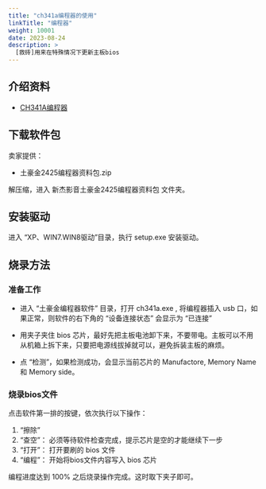 ```yaml
---
title: "ch341a编程器的使用"
linkTitle: "编程器"
weight: 10001
date: 2023-08-24
description: >
  [救砖]用来在特殊情况下更新主板bios
---
```


## 介绍资料

- [CH341A编程器](https://oshwhub.com/Fangbrbr/CH341Abian-cheng-qi)

##   下载软件包

卖家提供：

- 土豪金2425编程器资料包.zip

解压缩，进入 新杰影音土豪金2425编程器资料包 文件夹。


## 安装驱动

进入 “XP、WIN7.WIN8驱动”目录，执行 setup.exe 安装驱动。 


## 烧录方法

### 准备工作

- 进入 “土豪金编程器软件” 目录，打开 ch341a.exe , 将编程器插入 usb 口，如果正常，则软件的右下角的 “设备连接状态” 会显示为 “已连接”

- 用夹子夹住 bios 芯片，最好先把主板电池卸下来，不要带电。主板可以不用从机箱上拆下来，只要把电源线拔掉就可以，避免拆装主板的麻烦。

- 点 “检测”，如果检测成功，会显示当前芯片的 Manufactore, Memory Name  和 Memory side。

### 烧录bios文件

点击软件第一排的按键，依次执行以下操作：

1. “擦除”
2. “查空”： 必须等待软件检查完成，提示芯片是空的才能继续下一步
3. “打开”： 打开要刷的 bios 文件
4. “编程”： 开始将bios文件内容写入 bios 芯片

编程进度达到 100% 之后烧录操作完成。这时取下夹子即可。
